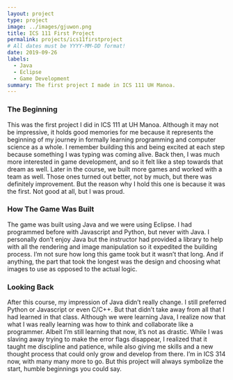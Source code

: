 ```yaml
---
layout: project
type: project
image: ../images/gjuwon.png
title: ICS 111 First Project
permalink: projects/ics11firstproject
# All dates must be YYYY-MM-DD format!
date: 2019-09-26
labels:
  - Java
  - Eclipse
  - Game Development
summary: The first project I made in ICS 111 UH Manoa.
---
```

<div class="ui embed" data-source="youtube" data-id="YsJgWHfSjAw" ></div>
<h3>The Beginning</h3>
This was the first project I did in ICS 111 at UH Manoa. Although it may not be impressive, it holds good memories for me because it represents the beginning of my journey in formally learning programming and computer science as a whole. I remember building this and being excited at each step because something I was typing was coming alive. Back then, I was much more interested in game development, and so it felt like a step towards that dream as well. Later in the course, we built more games and worked with a team as well. Those ones turned out better, not by much, but there was definitely improvement. But the reason why I hold this one is because it was the first. Not good at all, but I was proud.

<h3>How The Game Was Built</h3>
The game was built using Java and we were using Eclipse. I had programmed before with Javascript and Python, but never with Java. I personally don’t enjoy Java but the instructor had provided a library to help with all the rendering and image manipulation so it expedited the building process. I’m not sure how long this game took but it wasn’t that long. And if anything, the part that took the longest was the design and choosing what images to use as opposed to the actual logic. 
  
<h3>Looking Back</h3>
After this course, my impression of Java didn’t really change. I still preferred Python or Javascript or even C/C++. But that didn’t take away from all that I had learned in that class. Although we were learning Java, I realize now that what I was really learning was how to think and collaborate like a programmer. Albeit I’m still learning that now, it’s not as drastic. While I was slaving away trying to make the error flags disappear, I realized that it taught me discipline and patience, while also giving me skills and a new thought process that could only grow and develop from there. I’m in ICS 314 now, with many many more to go. But this project will always symbolize the start, humble beginnings you could say.
